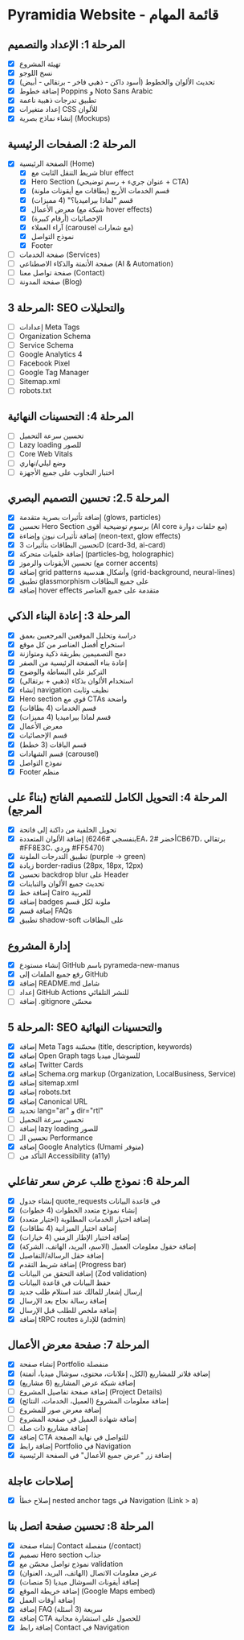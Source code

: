 # Pyramidia Website - قائمة المهام

## المرحلة 1: الإعداد والتصميم
- [x] تهيئة المشروع
- [x] نسخ اللوجو
- [x] تحديث الألوان والخطوط (أسود داكن - ذهبي فاخر - برتقالي - أبيض)
- [x] إضافة خطوط Poppins و Noto Sans Arabic
- [x] تطبيق تدرجات ذهبية ناعمة
- [x] إعداد متغيرات CSS للألوان
- [x] إنشاء نماذج بصرية (Mockups)

## المرحلة 2: الصفحات الرئيسية
- [x] الصفحة الرئيسية (Home)
  - [x] شريط التنقل الثابت مع blur effect
  - [x] Hero Section (عنوان جريء + رسم توضيحي + CTA)
  - [x] قسم الخدمات الأربع (بطاقات مع أيقونات ملونة)
  - [x] قسم "لماذا بيراميديا؟" (4 مميزات)
  - [x] معرض الأعمال (شبكة مع hover effects)
  - [x] الإحصائيات (أرقام كبيرة)
  - [x] آراء العملاء (carousel مع شعارات)
  - [x] نموذج التواصل
  - [x] Footer
- [ ] صفحة الخدمات (Services)
- [ ] صفحة الأتمتة والذكاء الاصطناعي (AI & Automation)
- [ ] صفحة تواصل معنا (Contact)
- [ ] صفحة المدونة (Blog)

## المرحلة 3: SEO والتحليلات
- [ ] إعدادات Meta Tags
- [ ] Organization Schema
- [ ] Service Schema
- [ ] Google Analytics 4
- [ ] Facebook Pixel
- [ ] Google Tag Manager
- [ ] Sitemap.xml
- [ ] robots.txt

## المرحلة 4: التحسينات النهائية
- [ ] تحسين سرعة التحميل
- [ ] Lazy loading للصور
- [ ] Core Web Vitals
- [ ] وضع ليلي/نهاري
- [ ] اختبار التجاوب على جميع الأجهزة

## المرحلة 2.5: تحسين التصميم البصري
- [x] إضافة تأثيرات بصرية متقدمة (glows, particles)
- [x] تحسين Hero Section برسوم توضيحية أقوى (AI core مع حلقات دوارة)
- [x] إضافة تأثيرات نيون وإضاءة (neon-text, glow effects)
- [x] تحسين البطاقات بتأثيرات 3D (card-3d, ai-card)
- [x] إضافة خلفيات متحركة (particles-bg, holographic)
- [x] تحسين الأيقونات والرموز (مع corner accents)
- [x] إضافة grid patterns وأشكال هندسية (grid-background, neural-lines)
- [x] تطبيق glassmorphism على جميع البطاقات
- [x] إضافة hover effects متقدمة على جميع العناصر

## المرحلة 3: إعادة البناء الذكي
- [x] دراسة وتحليل الموقعين المرجعيين بعمق
- [x] استخراج أفضل العناصر من كل موقع
- [x] دمج التصميمين بطريقة ذكية ومتوازنة
- [x] إعادة بناء الصفحة الرئيسية من الصفر
- [x] التركيز على البساطة والوضوح
- [x] استخدام الألوان بذكاء (ذهبي + برتقالي)
- [x] إنشاء navigation نظيف وثابت
- [x] Hero section قوي مع CTAs واضحة
- [x] قسم الخدمات (4 بطاقات)
- [x] قسم لماذا بيراميديا (4 مميزات)
- [x] معرض الأعمال
- [x] قسم الإحصائيات
- [x] قسم الباقات (3 خطط)
- [x] قسم الشهادات (carousel)
- [x] نموذج التواصل
- [x] Footer منظم

## المرحلة 4: التحويل الكامل للتصميم الفاتح (بناءً على المرجع)
- [x] تحويل الخلفية من داكنة إلى فاتحة
- [x] إضافة الألوان المتعددة (بنفسجي #6246EA، أخضر #2CB67D، برتقالي #FF8E3C، وردي #FF5470)
- [x] تطبيق التدرجات الملونة (purple → green)
- [x] زيادة border-radius (28px, 18px, 12px)
- [x] تحسين backdrop blur على Header
- [x] تحديث جميع الألوان والتباينات
- [x] إضافة خط Cairo للعربية
- [x] إضافة badges ملونة لكل قسم
- [x] إضافة قسم FAQs
- [x] تطبيق shadow-soft على البطاقات

## إدارة المشروع
- [x] إنشاء مستودع GitHub باسم pyrameda-new-manus
- [x] رفع جميع الملفات إلى GitHub
- [x] إضافة README.md شامل
- [ ] إعداد GitHub Actions للنشر التلقائي
- [ ] إضافة .gitignore محسّن

## المرحلة 5: SEO والتحسينات النهائية
- [x] إضافة Meta Tags محسّنة (title, description, keywords)
- [x] إضافة Open Graph tags للسوشال ميديا
- [x] إضافة Twitter Cards
- [x] إضافة Schema.org markup (Organization, LocalBusiness, Service)
- [x] إضافة sitemap.xml
- [x] إضافة robots.txt
- [x] إضافة Canonical URL
- [x] تحديد lang="ar" و dir="rtl"
- [ ] تحسين سرعة التحميل
- [ ] إضافة lazy loading للصور
- [ ] تحسين الـ Performance
- [x] إضافة Google Analytics (Umami متوفر)
- [ ] التأكد من Accessibility (a11y)

## المرحلة 6: نموذج طلب عرض سعر تفاعلي
- [x] إنشاء جدول quote_requests في قاعدة البيانات
- [x] إنشاء نموذج متعدد الخطوات (4 خطوات)
- [x] إضافة اختيار الخدمات المطلوبة (اختيار متعدد)
- [x] إضافة اختيار الميزانية (4 نطاقات)
- [x] إضافة اختيار الإطار الزمني (4 خيارات)
- [x] إضافة حقول معلومات العميل (الاسم، البريد، الهاتف، الشركة)
- [x] إضافة حقل الرسالة/التفاصيل
- [x] إضافة شريط التقدم (Progress bar)
- [x] إضافة التحقق من البيانات (Zod validation)
- [x] حفظ البيانات في قاعدة البيانات
- [x] إرسال إشعار للمالك عند استلام طلب جديد
- [x] إضافة رسالة نجاح بعد الإرسال
- [x] إضافة ملخص للطلب قبل الإرسال
- [x] إضافة tRPC routes للإدارة (admin)

## المرحلة 7: صفحة معرض الأعمال
- [x] إنشاء صفحة Portfolio منفصلة
- [x] إضافة فلاتر للمشاريع (الكل، إعلانات، محتوى، سوشال ميديا، أتمتة)
- [x] إضافة شبكة عرض المشاريع (6 مشاريع)
- [ ] إضافة صفحة تفاصيل المشروع (Project Details)
- [x] إضافة معلومات المشروع (العميل، الخدمات، النتائج)
- [ ] إضافة معرض صور للمشروع
- [ ] إضافة شهادة العميل في صفحة المشروع
- [ ] إضافة مشاريع ذات صلة
- [x] إضافة CTA للتواصل في نهاية الصفحة
- [x] إضافة رابط Portfolio في Navigation
- [x] إضافة زر "عرض جميع الأعمال" في الصفحة الرئيسية

## إصلاحات عاجلة
- [x] إصلاح خطأ nested anchor tags في Navigation (Link > a)

## المرحلة 8: تحسين صفحة اتصل بنا
- [x] إنشاء صفحة Contact منفصلة (/contact)
- [x] تصميم Hero section جذاب
- [x] نموذج تواصل محسّن مع validation
- [x] عرض معلومات الاتصال (الهاتف، البريد، العنوان)
- [x] إضافة أيقونات السوشال ميديا (5 منصات)
- [x] إضافة خريطة الموقع (Google Maps embed)
- [x] إضافة أوقات العمل
- [x] إضافة FAQ سريعة (3 أسئلة)
- [x] إضافة CTA للحصول على استشارة مجانية
- [x] إضافة رابط Contact في Navigation
